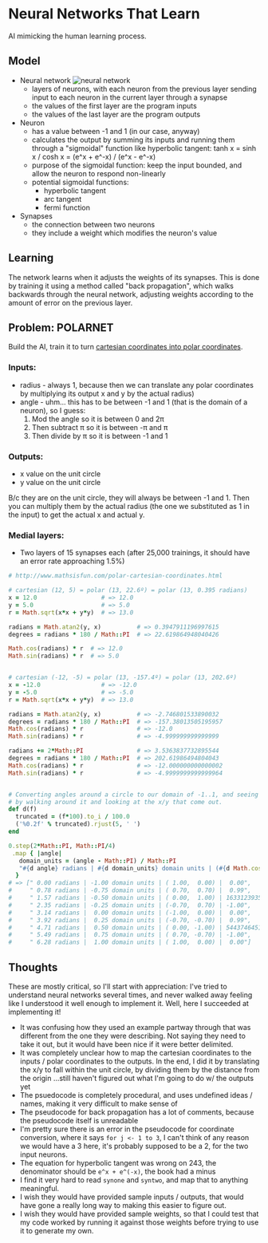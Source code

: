 Neural Networks That Learn
==========================

AI mimicking the human learning process.

Model
-----

* Neural network
  ![neural network](http://www.rsipvision.com/wp-content/uploads/2015/04/Slide5.png)
  - layers of neurons, with each neuron from the previous layer sending input to each neuron in the current layer through a synapse
  - the values of the first layer are the program inputs
  - the values of the last layer are the program outputs
* Neuron
  - has a value between -1 and 1 (in our case, anyway)
  - calculates the output by summing its inputs and running them through a "sigmoidal" function
    like hyperbolic tangent: tanh x = sinh x / cosh x = (e^x + e^-x) / (e^x - e^-x)
  - purpose of the sigmoidal function: keep the input bounded, and allow the neuron to respond non-linearly
  - potential sigmoidal functions:
    * hyperbolic tangent
    * arc tangent
    * fermi function
* Synapses
  - the connection between two neurons
  - they include a weight which modifies the neuron's value

Learning
--------

The network learns when it adjusts the weights of its synapses.
This is done by training it using a method called "back propagation",
which walks backwards through the neural network,
adjusting weights according to the amount of error on the previous layer.


Problem: POLARNET
-----------------

Build the AI, train it to turn [cartesian coordinates into polar coordinates](http://www.mathsisfun.com/polar-cartesian-coordinates.html).

### Inputs:

* radius - always 1, because then we can translate any polar coordinates by multiplying its output x and y by the actual radius)
* angle  - uhm... this has to be between -1 and 1 (that is the domain of a neuron), so I guess:
  1. Mod the angle so it is between 0 and 2π
  2. Then subtract π so it is between -π and π
  3. Then divide by π so it is between -1 and 1

### Outputs:

* x value on the unit circle
* y value on the unit circle

B/c they are on the unit circle, they will always be between -1 and 1.
Then you can multiply them by the actual radius (the one we substituted as 1 in the input)
to get the actual x and actual y.

### Medial layers:

* Two layers of 15 synapses each (after 25,000 trainings, it should have an error rate approaching 1.5%)

```ruby
# http://www.mathsisfun.com/polar-cartesian-coordinates.html

# cartesian (12, 5) = polar (13, 22.6º) = polar (13, 0.395 radians)
x = 12.0                  # => 12.0
y = 5.0                   # => 5.0
r = Math.sqrt(x*x + y*y)  # => 13.0

radians = Math.atan2(y, x)          # => 0.3947911196997615
degrees = radians * 180 / Math::PI  # => 22.619864948040426

Math.cos(radians) * r  # => 12.0
Math.sin(radians) * r  # => 5.0


# cartesian (-12, -5) = polar (13, -157.4º) = polar (13, 202.6º)
x = -12.0                 # => -12.0
y = -5.0                  # => -5.0
r = Math.sqrt(x*x + y*y)  # => 13.0

radians = Math.atan2(y, x)          # => -2.746801533890032
degrees = radians * 180 / Math::PI  # => -157.38013505195957
Math.cos(radians) * r               # => -12.0
Math.sin(radians) * r               # => -4.999999999999999

radians += 2*Math::PI               # => 3.5363837732895544
degrees = radians * 180 / Math::PI  # => 202.61986494804043
Math.cos(radians) * r               # => -12.000000000000002
Math.sin(radians) * r               # => -4.9999999999999964


# Converting angles around a circle to our domain of -1..1, and seeing the appropriate x values
# by walking around it and looking at the x/y that come out.
def d(f)
  truncated = (f*100).to_i / 100.0
  ('%0.2f' % truncated).rjust(5, ' ')
end

0.step(2*Math::PI, Math::PI/4)
 .map { |angle|
   domain_units = (angle - Math::PI) / Math::PI
   "#{d angle} radians | #{d domain_units} domain units | (#{d Math.cos angle}, #{d Math.sin angle}) | #{d Math.tan angle}"
  }
# => [" 0.00 radians | -1.00 domain units | ( 1.00,  0.00) |  0.00",
#     " 0.78 radians | -0.75 domain units | ( 0.70,  0.70) |  0.99",
#     " 1.57 radians | -0.50 domain units | ( 0.00,  1.00) | 16331239353195368.00",
#     " 2.35 radians | -0.25 domain units | (-0.70,  0.70) | -1.00",
#     " 3.14 radians |  0.00 domain units | (-1.00,  0.00) |  0.00",
#     " 3.92 radians |  0.25 domain units | (-0.70, -0.70) |  0.99",
#     " 4.71 radians |  0.50 domain units | ( 0.00, -1.00) | 5443746451065123.00",
#     " 5.49 radians |  0.75 domain units | ( 0.70, -0.70) | -1.00",
#     " 6.28 radians |  1.00 domain units | ( 1.00,  0.00) |  0.00"]
```


Thoughts
--------

These are mostly critical, so I'll start with appreciation:
I've tried to understand neural networks several times,
and never walked away feeling like I understood it well enough to implement it.
Well, here I succeeded at implementing it!

* It was confusing how they used an example partway through that was different from the one they were describing.
  Not saying they need to take it out, but it would have been nice if it were better delimited.
* It was completely unclear how to map the cartesian coordinates to the inputs / polar coordinates to the outputs.
  In the end, I did it by translating the x/y to fall within the unit circle, by dividing them by the distance from the origin
  ...still haven't figured out what I'm going to do w/ the outputs yet
* The psuedocode is completely procedural, and uses undefined ideas / names, making it very difficult to make sense of
* The pseudocode for back propagation has a lot of comments, because the pseudocode itself is unreadable
* I'm pretty sure there is an error in the pseudocode for coordinate conversion, where it says `for j <- 1 to 3`,
  I can't think of any reason we would have a 3 here, it's probably supposed to be a 2, for the two input neurons.
* The equation for hyperbolic tangent was wrong on 243, the denominator should be `e^x + e^(-x)`, the book had a minus
* I find it very hard to read `synone` and `syntwo`, and map that to anything meaningful.
* I wish they would have provided sample inputs / outputs, that would have gone a really long way to making this easier to figure out.
* I wish they would have provided sample weights, so that I could test that my code worked by running it against those weights before trying to use it to generate my own.
